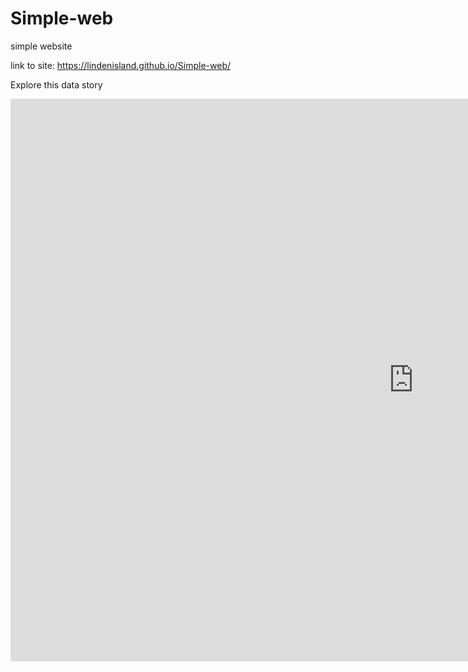 # Simple-web
simple website


link to site: https://lindenisland.github.io/Simple-web/

Explore this data story
<iframe src="https://public.tableau.com/profile/yun7336#!/vizhome/SOL2018-19/Dashboard1:embed=y&amp;:display_count=yes&amp;publish=yes&amp;amp;:showVizHome=no" width="1290" height="900" scrolling="yes" class="iframe-class" frameborder="0"></iframe>

